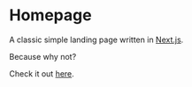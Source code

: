 # Homepage

A classic simple landing page written in [Next.js](http://nextjs.org/).

Because why not?

Check it out [here](https://stormhub.io).

